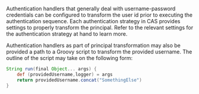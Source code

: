 <!-- fragment:keep -->

<p/>

Authentication handlers that generally deal with username-password credentials can be configured to 
transform the user id prior to executing the authentication sequence. Each authentication 
strategy in CAS provides settings to properly transform the principal. Refer to the 
relevant settings for the authentication strategy at hand to learn more.

Authentication handlers as part of principal transformation may also be provided a path to a 
Groovy script to transform the provided username. The outline of the script may take on the following form:

```groovy
String run(final Object... args) {
    def (providedUsername,logger) = args
    return providedUsername.concat("SomethingElse")
}
```

